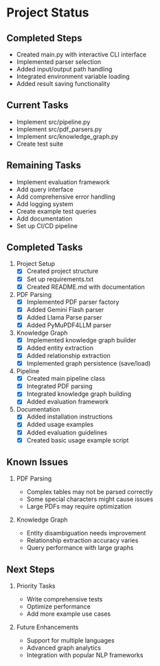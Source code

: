 # Project Status

## Completed Steps
- Created main.py with interactive CLI interface
- Implemented parser selection
- Added input/output path handling
- Integrated environment variable loading
- Added result saving functionality

## Current Tasks
- Implement src/pipeline.py
- Implement src/pdf_parsers.py
- Implement src/knowledge_graph.py
- Create test suite

## Remaining Tasks
- Implement evaluation framework
- Add query interface
- Add comprehensive error handling
- Add logging system
- Create example test queries
- Add documentation
- Set up CI/CD pipeline

## Completed Tasks

1. Project Setup
   - [x] Created project structure
   - [x] Set up requirements.txt
   - [x] Created README.md with documentation

2. PDF Parsing
   - [x] Implemented PDF parser factory
   - [x] Added Gemini Flash parser
   - [x] Added Llama Parse parser
   - [x] Added PyMuPDF4LLM parser

3. Knowledge Graph
   - [x] Implemented knowledge graph builder
   - [x] Added entity extraction
   - [x] Added relationship extraction
   - [x] Implemented graph persistence (save/load)

4. Pipeline
   - [x] Created main pipeline class
   - [x] Integrated PDF parsing
   - [x] Integrated knowledge graph building
   - [x] Added evaluation framework

5. Documentation
   - [x] Added installation instructions
   - [x] Added usage examples
   - [x] Added evaluation guidelines
   - [x] Created basic usage example script

## Known Issues

1. PDF Parsing
   - Complex tables may not be parsed correctly
   - Some special characters might cause issues
   - Large PDFs may require optimization

2. Knowledge Graph
   - Entity disambiguation needs improvement
   - Relationship extraction accuracy varies
   - Query performance with large graphs

## Next Steps

1. Priority Tasks
   - Write comprehensive tests
   - Optimize performance
   - Add more example use cases

2. Future Enhancements
   - Support for multiple languages
   - Advanced graph analytics
   - Integration with popular NLP frameworks 